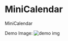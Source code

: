 # MiniCalendar
MiniCalendar

Demo Image:
![demo img](https://github.com/diegolazarocs/MiniCalendar/assets/111025421/0e79106a-c9b7-4138-a767-1f465eeb83bd)
